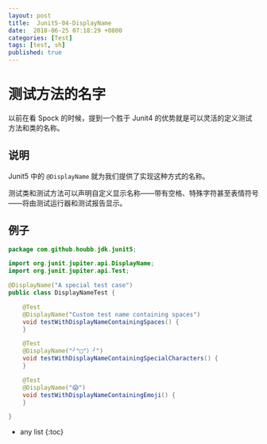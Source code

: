 ```yaml
---
layout: post
title:  Junit5-04-DisplayName
date:  2018-06-25 07:18:29 +0800
categories: [Test]
tags: [test, sh]
published: true
---
```


# 测试方法的名字

以前在看 Spock 的时候，提到一个胜于 Junit4 的优势就是可以灵活的定义测试方法和类的名称。

## 说明 

Junit5 中的 `@DisplayName` 就为我们提供了实现这种方式的名称。

测试类和测试方法可以声明自定义显示名称——带有空格、特殊字符甚至表情符号——将由测试运行器和测试报告显示。

## 例子

```java
package com.github.houbb.jdk.junit5;

import org.junit.jupiter.api.DisplayName;
import org.junit.jupiter.api.Test;

@DisplayName("A special test case")
public class DisplayNameTest {

    @Test
    @DisplayName("Custom test name containing spaces")
    void testWithDisplayNameContainingSpaces() {
    }

    @Test
    @DisplayName("╯°□°）╯")
    void testWithDisplayNameContainingSpecialCharacters() {
    }

    @Test
    @DisplayName("😱")
    void testWithDisplayNameContainingEmoji() {
    }

}
```

* any list
{:toc}







